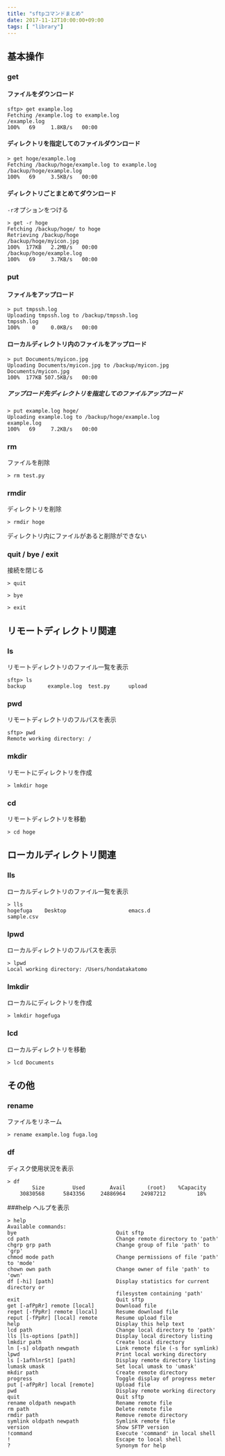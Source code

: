 ```yaml
---
title: "sftpコマンドまとめ"
date: 2017-11-12T10:00:00+09:00
tags: [ "library"]
---
```


## 基本操作

### get

#### ファイルをダウンロード

```
sftp> get example.log
Fetching /example.log to example.log
/example.log                                                                                                                        100%   69     1.8KB/s   00:00
```

#### ディレクトリを指定してのファイルダウンロード

```
> get hoge/example.log
Fetching /backup/hoge/example.log to example.log
/backup/hoge/example.log                                                                                                            100%   69     3.5KB/s   00:00
```

#### ディレクトリごとまとめてダウンロード
`-r`オプションをつける
```
> get -r hoge
Fetching /backup/hoge/ to hoge
Retrieving /backup/hoge
/backup/hoge/myicon.jpg                                                                                                             100%  177KB   2.2MB/s   00:00
/backup/hoge/example.log                                                                                                            100%   69     3.7KB/s   00:00
```


### put
#### ファイルをアップロード

```
> put tmpssh.log
Uploading tmpssh.log to /backup/tmpssh.log
tmpssh.log                                                                                                                          100%    0     0.0KB/s   00:00
```

#### ローカルディレクトリ内のファイルをアップロード

```
> put Documents/myicon.jpg
Uploading Documents/myicon.jpg to /backup/myicon.jpg
Documents/myicon.jpg                                                                                                                100%  177KB 507.5KB/s   00:00
```


##### アップロード先ディレクトリを指定してのファイルアップロード

```
> put example.log hoge/
Uploading example.log to /backup/hoge/example.log
example.log                                                                                                                         100%   69     7.2KB/s   00:00
```

### rm
ファイルを削除
```
> rm test.py
```

### rmdir

ディレクトリを削除

```
> rmdir hoge
```

ディレクトリ内にファイルがあると削除ができない

### quit / bye / exit
接続を閉じる
```
> quit
```

```
> bye
```

```
> exit
```

## リモートディレクトリ関連

### ls 
リモートディレクトリのファイル一覧を表示
```
sftp> ls
backup       example.log  test.py      upload
```

### pwd
リモートディレクトリのフルパスを表示
```
sftp> pwd
Remote working directory: /
```

### mkdir
リモートにディレクトリを作成
```
> lmkdir hoge
```

### cd
リモートディレクトリを移動
```
> cd hoge
```

## ローカルディレクトリ関連

### lls

ローカルディレクトリのファイル一覧を表示
```
> lls
hogefuga    Desktop                    emacs.d                    sample.csv
```

### lpwd
ローカルディレクトリのフルパスを表示
```
> lpwd
Local working directory: /Users/hondatakatomo
```

### lmkdir
ローカルにディレクトリを作成
```
> lmkdir hogefuga
```

### lcd
ローカルディレクトリを移動
```
> lcd Documents
```

## その他

### rename
ファイルをリネーム
```
> rename example.log fuga.log
```

### df
ディスク使用状況を表示
```
> df
        Size         Used        Avail       (root)    %Capacity
    30830568      5843356     24886964     24987212          18%
```

###help
ヘルプを表示
```
> help
Available commands:
bye                                Quit sftp
cd path                            Change remote directory to 'path'
chgrp grp path                     Change group of file 'path' to 'grp'
chmod mode path                    Change permissions of file 'path' to 'mode'
chown own path                     Change owner of file 'path' to 'own'
df [-hi] [path]                    Display statistics for current directory or
                                   filesystem containing 'path'
exit                               Quit sftp
get [-afPpRr] remote [local]       Download file
reget [-fPpRr] remote [local]      Resume download file
reput [-fPpRr] [local] remote      Resume upload file
help                               Display this help text
lcd path                           Change local directory to 'path'
lls [ls-options [path]]            Display local directory listing
lmkdir path                        Create local directory
ln [-s] oldpath newpath            Link remote file (-s for symlink)
lpwd                               Print local working directory
ls [-1afhlnrSt] [path]             Display remote directory listing
lumask umask                       Set local umask to 'umask'
mkdir path                         Create remote directory
progress                           Toggle display of progress meter
put [-afPpRr] local [remote]       Upload file
pwd                                Display remote working directory
quit                               Quit sftp
rename oldpath newpath             Rename remote file
rm path                            Delete remote file
rmdir path                         Remove remote directory
symlink oldpath newpath            Symlink remote file
version                            Show SFTP version
!command                           Execute 'command' in local shell
!                                  Escape to local shell
?                                  Synonym for help
```
